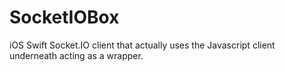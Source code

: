 # SocketIOBox
iOS Swift Socket.IO client that actually uses the Javascript client underneath acting as a wrapper.
